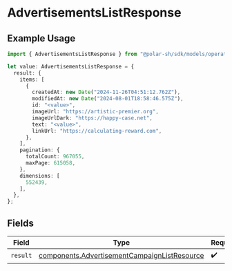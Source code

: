 # AdvertisementsListResponse

## Example Usage

```typescript
import { AdvertisementsListResponse } from "@polar-sh/sdk/models/operations";

let value: AdvertisementsListResponse = {
  result: {
    items: [
      {
        createdAt: new Date("2024-11-26T04:51:12.762Z"),
        modifiedAt: new Date("2024-08-01T18:58:46.575Z"),
        id: "<value>",
        imageUrl: "https://artistic-premier.org",
        imageUrlDark: "https://happy-case.net",
        text: "<value>",
        linkUrl: "https://calculating-reward.com",
      },
    ],
    pagination: {
      totalCount: 967055,
      maxPage: 615058,
    },
    dimensions: [
      552439,
    ],
  },
};
```

## Fields

| Field                                                                                                        | Type                                                                                                         | Required                                                                                                     | Description                                                                                                  |
| ------------------------------------------------------------------------------------------------------------ | ------------------------------------------------------------------------------------------------------------ | ------------------------------------------------------------------------------------------------------------ | ------------------------------------------------------------------------------------------------------------ |
| `result`                                                                                                     | [components.AdvertisementCampaignListResource](../../models/components/advertisementcampaignlistresource.md) | :heavy_check_mark:                                                                                           | N/A                                                                                                          |